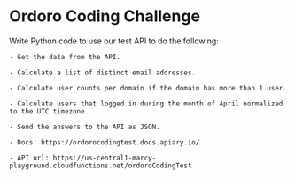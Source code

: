 # Ordoro Coding Challenge
Write Python code to use our test API to do the following:

    - Get the data from the API.

    - Calculate a list of distinct email addresses.

    - Calculate user counts per domain if the domain has more than 1 user.

    - Calculate users that logged in during the month of April normalized to the UTC timezone.

    - Send the answers to the API as JSON.

    - Docs: https://ordorocodingtest.docs.apiary.io/

    - API url: https://us-central1-marcy-playground.cloudfunctions.net/ordoroCodingTest
